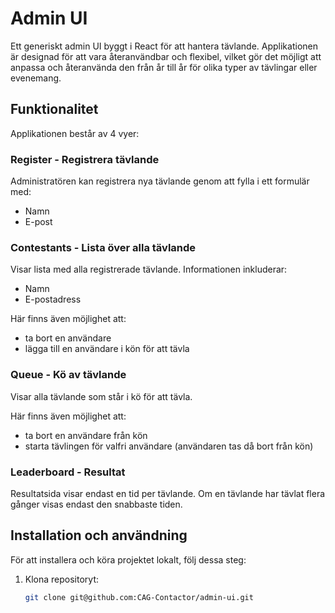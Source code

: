 # Admin UI

Ett generiskt admin UI byggt i React för att hantera tävlande. Applikationen är designad för att vara återanvändbar och flexibel, vilket gör det möjligt att anpassa och återanvända den från år till år för olika typer av tävlingar eller evenemang.

## Funktionalitet

Applikationen består av 4 vyer:

### Register - Registrera tävlande
Administratören kan registrera nya tävlande genom att fylla i ett formulär med:
- Namn
- E-post

### Contestants - Lista över alla tävlande
Visar lista med alla registrerade tävlande. Informationen inkluderar:
- Namn
- E-postadress

Här finns även möjlighet att:
- ta bort en användare
- lägga till en användare i kön för att tävla

### Queue - Kö av tävlande
Visar alla tävlande som står i kö för att tävla.

Här finns även möjlighet att:
- ta bort en användare från kön
- starta tävlingen för valfri användare (användaren tas då bort från kön)

### Leaderboard - Resultat
Resultatsida visar endast en tid per tävlande. Om en tävlande har tävlat flera gånger visas endast den snabbaste tiden.

## Installation och användning

För att installera och köra projektet lokalt, följ dessa steg:

1. Klona repositoryt:
   ```sh
   git clone git@github.com:CAG-Contactor/admin-ui.git